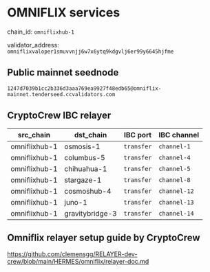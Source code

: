 # OMNIFLIX services

chain_id: `omniflixhub-1`

validator_address: `omniflixvaloper1smuvvnjj6w7x6ytq9kdgvlj6er99y6645hjfme`

## Public mainnet seednode

```
1247d7039b1cc2b336d3aaa769ea9927f48edb65@omniflix-mainnet.tenderseed.ccvalidators.com
```

## CryptoCrew IBC relayer

| src_chain | dst_chain | IBC port | IBC channel |    
| --------------- | --------------- | ------------ | -------------- |
| omniflixhub-1 | osmosis-1 | `transfer` | `channel-1` | 
| omniflixhub-1 | columbus-5 | `transfer` | `channel-4` | 
| omniflixhub-1 | chihuahua-1 | `transfer` | `channel-5` | 
| omniflixhub-1 | stargaze-1 | `transfer` | `channel-8` | 
| omniflixhub-1 | cosmoshub-4 | `transfer` | `channel-12` | 
| omniflixhub-1 | juno-1 | `transfer` | `channel-13` | 
| omniflixhub-1 | gravitybridge-3 | `transfer` | `channel-14` | 


## Omniflix relayer setup guide by CryptoCrew

https://github.com/clemensgg/RELAYER-dev-crew/blob/main/HERMES/omniflix/relayer-doc.md